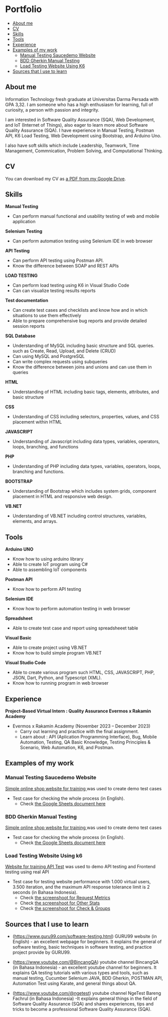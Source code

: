 <!--
**Ansirk-G/Ansirk-G** is a ✨ _special_ ✨ repository because its `README.md` (this file) appears on your GitHub profile.

Here are some ideas to get you started:

- 🔭 I’m currently working on ...
- 🌱 I’m currently learning ...
- 👯 I’m looking to collaborate on ...
- 🤔 I’m looking for help with ...
- 💬 Ask me about ...
- 📫 How to reach me: ...
- 😄 Pronouns: ...
- ⚡ Fun fact: ...
- ### Hi there 👋
-->

# Portfolio
- [About me](#about-me)
- [CV](#cv)
- [Skills](#skills)
- [Tools](#tools)
- [Experience](#experience)
- [Examples of my work](#examples-of-my-work)
  * [Manual Testing Saucedemo Website](#manual-testing-saucedemo-website)
  * [BDD Gherkin Manual Testing](#bdd-gherkin-manual-testing)
  * [Load Testing Website Using K6](#load-testing-website-using-k6)
- [Sources that I use to learn](#sources-that-i-use-to-learn)

## About me

Information Technology fresh graduate at Universitas Darma Persada with GPA 3,32. I am someone who has a high enthusiasm for learning, full of curiosity, a person with passion and integrity. 

I am interested in Software Quality Assurance (SQA), Web Development, and IoT (Internet of Things), also eager to learn more about Software Quality Assurance (SQA). I have experience in Manual Testing, Postman API, K6 Load Testing, Web Development using Bootstrap, and Arduino Uno. 

I also have soft skills which include Leadership, Teamwork, Time Management, Commnication, Problem Solving, and Computational Thinking.

## CV
You can download my CV as [a PDF from my Google Drive](https://drive.google.com/file/d/1IkuLD7hWPoMCon9LEMFWDE9BmoOb1xun/view?usp=sharing).

## Skills

__Manual Testing__
  * Can perform manual functional and usability testing of web and mobile application
  
__Selenium Testing__
  * Can perform automation testing using Selenium IDE in web browser
  
__API Testing__
  * Can perform API testing using Postman API.
  * Know the difference between SOAP and REST APIs
    
__LOAD TESTING__
  * Can perform load testing using K6 in Visual Studio Code
  * Can can visualize testing results reports

__Test documentation__
  * Can create test cases and checklists and know how and in which situations to use them effectively
  * Able to prepare comprehensive bug reports and provide detailed session reports
    
__SQL Database__
  * Understanding of MySQL including basic structure and SQL queries. such as Create, Read, Upload, and Delete (CRUD)
  * Can using MySQL and PostgreSQL
  * Can write complex requests using subqueries
  * Know the difference between joins and unions and can use them in queries

__HTML__
  * Understanding of HTML including basic tags, elements, attributes, and basic structure
    
__CSS__
  * Understanding of CSS including selectors, properties, values, and CSS placement within HTML
    
__JAVASCRIPT__
  * Understanding of Javascript including data types, variables, operators, loops, branching, and functions
    
__PHP__
  * Understanding of PHP including data types, variables, operators, loops, branching and functions.
     
__BOOTSTRAP__
  * Understanding of Bootstrap which includes system grids, component placement in HTML and responsive web design.

__VB.NET__
  * Understanding of VB.NET including control structures, variables, elements, and arrays.


## Tools

__Arduino UNO__
* Know how to using arduino library
* Able to create IoT program using C#
* Able to assembling IoT components
  
__Postman API__
* Know how to perform API testing
  
__Selenium IDE__
* Know how to perform automation testing in web browser
  
__Spreadsheet__
* Able to create test case and report using spreadsheeet table
  
__Visual Basic__
* Able to create project using VB.NET
* Know how to build simple program VB.NET
  
__Visual Studio Code__
* Able to create various program such HTML, CSS, JAVASCRIPT, PHP, JSON, Dart, Python, and Typescript (XML).
* Know how to running program in web browser


## Experience

__Project-Based Virtual Intern : Quality Assurance Evermos x Rakamin Academy__
- Evermos x Rakamin Academy (November 2023 – December 2023)
  * Carry out learning and practice with the final assignment.
  * Learn about : API (Aplication Programming Interface), Bug, Mobile Automation, Testing, QA Basic Knowledge, Testing Principles & Scenario, Web Automation, K6, and Postman.


## Examples of my work

### Manual Testing Saucedemo Website
[Simple online shop website for training ](https://www.saucedemo.com/) was used to create demo test cases
  - Test case for checking the whole process (in English).
    * Check [the Google Sheets document here](https://docs.google.com/spreadsheets/d/1U_oMjfvWJE6Q35Erlvo5RjUh1NluxD-XtCMNWn1MDEs/edit?usp=sharing)
  

### BDD Gherkin Manual Testing
[Simple online shop website for training ](https://www.saucedemo.com/) was used to create demo test cases
  - Test case for checking the whole process (in English).
    * Check [the Google Sheets document here](-)


### Load Testing Website Using k6
[Website for training API Test](https://reqres.in) was used to demo API testing and Frontend testing using real API
- Test case for testing website performance with 1.000 virtual users, 3.500 iteration, and the maximum API response tolerance limit is 2 seconds (in Bahasa Indonesia).
  * Check [the screenshoot for Request Metrics](https://drive.google.com/file/d/1W7_dPWx9wctaG-s01db5DK8ZPZyKTeo3/view?usp=drive_link)
  * Check [the screenshoot for Other Stats](https://drive.google.com/file/d/1mLNvda1R40S55z3vNSCdiGWJOKwnsC1J/view?usp=sharing)
  * Check [the screenshoot for Check & Groups](https://drive.google.com/file/d/1dqVDST61Mc0JcCeKGTG53GGk2qvOG-em/view?usp=sharing)



## Sources that I use to learn
- (https://www.guru99.com/software-testing.html) GURU99 website (in English) - an excellent webpage for beginners. It explains the general of software testing, basic techniques in software testing, and practice project provide by GURU99.

- (https://www.youtube.com/@BincangQA) youtube channel BincangQA (in Bahasa Indonesia) - an excellent youtube channel for beginners. It explains QA testing tutorials with various types and tools, such as manual testing, Cucumber Selenium JAVA, BDD Gherkin, POSTMAN API, Automation Test using Karate, and general things about QA.

- (https://www.youtube.com/@ngetest) youtube channel NgeTest Bareng Fachrul (in Bahasa Indonesia) -It explains general things in the field of Software Quality Assurance (SQA) and shares experiences, tips and tricks to become a professional Software Quality Assurance (SQA).

